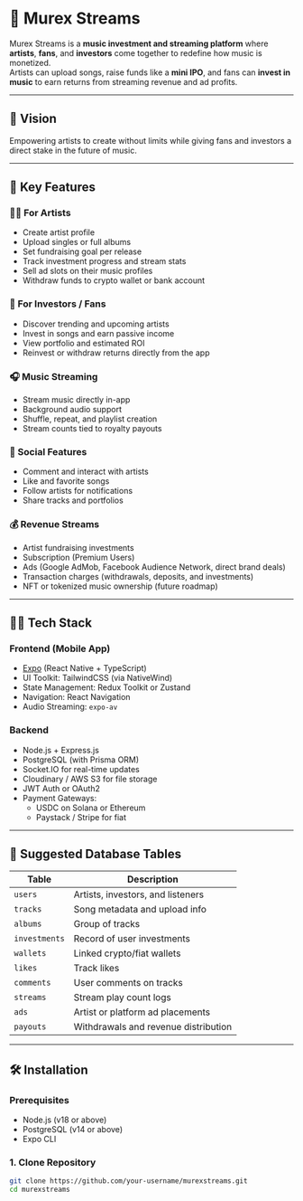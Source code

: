 # 🎵 Murex Streams

Murex Streams is a **music investment and streaming platform** where **artists**, **fans**, and **investors** come together to redefine how music is monetized.  
Artists can upload songs, raise funds like a **mini IPO**, and fans can **invest in music** to earn returns from streaming revenue and ad profits.

---

## 🌟 Vision
Empowering artists to create without limits while giving fans and investors a direct stake in the future of music.

---

## 🚀 Key Features

### 👩‍🎤 For Artists
- Create artist profile
- Upload singles or full albums
- Set fundraising goal per release
- Track investment progress and stream stats
- Sell ad slots on their music profiles
- Withdraw funds to crypto wallet or bank account

### 💸 For Investors / Fans
- Discover trending and upcoming artists
- Invest in songs and earn passive income
- View portfolio and estimated ROI
- Reinvest or withdraw returns directly from the app

### 🎧 Music Streaming
- Stream music directly in-app
- Background audio support
- Shuffle, repeat, and playlist creation
- Stream counts tied to royalty payouts

### 📱 Social Features
- Comment and interact with artists
- Like and favorite songs
- Follow artists for notifications
- Share tracks and portfolios

### 💰 Revenue Streams
- Artist fundraising investments
- Subscription (Premium Users)
- Ads (Google AdMob, Facebook Audience Network, direct brand deals)
- Transaction charges (withdrawals, deposits, and investments)
- NFT or tokenized music ownership (future roadmap)

---

## 🧑‍💻 Tech Stack

### **Frontend (Mobile App)**
- [Expo](https://expo.dev/) (React Native + TypeScript)
- UI Toolkit: TailwindCSS (via NativeWind)
- State Management: Redux Toolkit or Zustand
- Navigation: React Navigation
- Audio Streaming: `expo-av`

### **Backend**
- Node.js + Express.js
- PostgreSQL (with Prisma ORM)
- Socket.IO for real-time updates
- Cloudinary / AWS S3 for file storage
- JWT Auth or OAuth2
- Payment Gateways:
  - USDC on Solana or Ethereum
  - Paystack / Stripe for fiat

---

## 📐 Suggested Database Tables

| Table       | Description |
|-------------|-------------|
| `users` | Artists, investors, and listeners |
| `tracks` | Song metadata and upload info |
| `albums` | Group of tracks |
| `investments` | Record of user investments |
| `wallets` | Linked crypto/fiat wallets |
| `likes` | Track likes |
| `comments` | User comments on tracks |
| `streams` | Stream play count logs |
| `ads` | Artist or platform ad placements |
| `payouts` | Withdrawals and revenue distribution |

---

## 🛠 Installation

### **Prerequisites**
- Node.js (v18 or above)
- PostgreSQL (v14 or above)
- Expo CLI

### **1. Clone Repository**
```bash
git clone https://github.com/your-username/murexstreams.git
cd murexstreams

